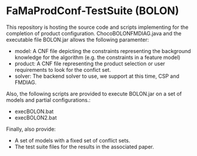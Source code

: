 # FaMaProdConf-TestSuite (BOLON)

This repository is hosting the source code and scripts implementing for the completion of product configuration. ChocoBOLONFMDIAG.java and the executable file BOLON.jar allows the following paramenter:

* model: A CNF file depicting the constraints representing the background knowledge for the algorithm (e.g. the constraints in a feature model)
* product: A CNF file representing the product selection or user requirements to look for the confict set. 
* solver: The backend solver to use, we support at this time, CSP and FMDIAG.

Also, the following scripts are provided to execute BOLON.jar on a set of models and partial configurations.:
* execBOLON.bat 
* execBOLON2.bat

Finally, also provide:
 * A set of models with a fixed set of conflict sets. 
 * The test suite files for the results in the associated paper. 
